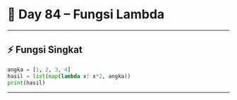 # 🐍 Day 84 – Fungsi Lambda

---

## ⚡ Fungsi Singkat

```python
angka = [1, 2, 3, 4]
hasil = list(map(lambda x: x*2, angka))
print(hasil)
```

---
